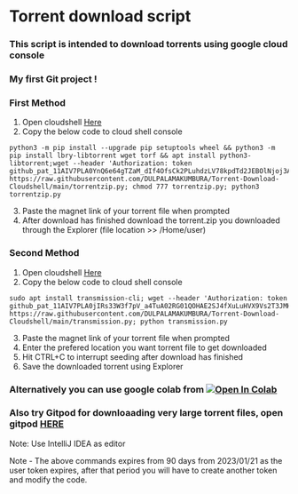 # Torrent download script
### This script is intended to download torrents using google cloud console
### My first Git project !
### First Method
1. Open cloudshell [Here](https://shell.cloud.google.com)
2. Copy the below code to cloud shell console

```
python3 -m pip install --upgrade pip setuptools wheel && python3 -m pip install lbry-libtorrent wget torf && apt install python3-libtorrent;wget --header 'Authorization: token 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' https://raw.githubusercontent.com/DULPALAMAKUMBURA/Torrent-Download-Cloudshell/main/torrentzip.py; chmod 777 torrentzip.py; python3 torrentzip.py
```

3. Paste the magnet link of your torrent file when prompted
4. After download has finished download the torrent.zip you downloaded through the Explorer (file location >> /Home/user)

### Second Method
1. Open cloudshell [Here](https://shell.cloud.google.com)
2. Copy the below code to cloud shell console

```
sudo apt install transmission-cli; wget --header 'Authorization: token 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' https://raw.githubusercontent.com/DULPALAMAKUMBURA/Torrent-Download-Cloudshell/main/transmission.py; python transmission.py
```

3. Paste the magnet link of your torrent file when prompted
4. Enter the prefered location you want torrent file to get downloaded
5. Hit CTRL+C to interrupt seeding after download has finished
6. Save the downloaded torrent using Explorer

### Alternatively you can use google colab from <a href="https://colab.research.google.com/drive/1Kw2sSGgVvUNIGWAfc3x6RVkz-Uup5XkK?usp=sharing" target="_parent"><img src="https://colab.research.google.com/assets/colab-badge.svg" alt="Open In Colab"/></a>

### Also try Gitpod for downloaading very large torrent files, open gitpod [HERE](https://www.gitpod.io)
Note: Use IntelliJ IDEA as editor

Note - The above commands expires from 90 days from 2023/01/21 as the user token expires, after that period you will have to create another token and modify the code.
